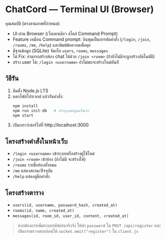 
# ChatCord — Terminal UI (Browser)

คุณสมบัติ (ตรงตามภาพที่กำหนด):
- UI ผ่าน Browser (เว็บเพจเดียว สไตล์ Command Prompt)
- Feature เหมือน Command prompt: อินพุตเป็นบรรทัดคำสั่ง (`/login`, `/join`, `/rooms`, `/me`, `/help`) และพิมพ์ข้อความเพื่อคุย
- มีฐานข้อมูล (SQLite) จัดเก็บ `users`, `rooms`, `messages`
- ไม่ Fix: สามารถสร้างห้อง chat ได้ด้วย `/join <room>` (ถ้ายังไม่มีจะถูกสร้างอัตโนมัติ)
- สร้าง user ได้: `/login <username>` ถ้าไม่พบจะสร้างใหม่ทันที

## วิธีรัน
1. ติดตั้ง Node.js LTS
2. แตกไฟล์โปรเจกต์ แล้วรันคำสั่ง:
   ```bash
   npm install
   npm run init-db   # สร้างฐานข้อมูลครั้งแรก
   npm start
   ```
3. เปิดเบราว์เซอร์ไปที่ http://localhost:3000

## โครงสร้างคำสั่งในหน้าเว็บ
- `/login <username>` เข้าระบบหรือสร้างผู้ใช้ใหม่
- `/join <room>` เข้าห้อง (ถ้าไม่มี จะสร้างให้)
- `/rooms` รายชื่อห้องทั้งหมด
- `/me` แสดงสถานะปัจจุบัน
- `/help` แสดงคู่มือคำสั่ง

## โครงสร้างตาราง
- `users(id, username, password_hash, created_at)`
- `rooms(id, name, created_at)`
- `messages(id, room_id, user_id, content, created_at)`

> หากต้องการเพิ่มระบบรหัสผ่านจริงจัง ให้ส่ง `password` ใน `POST /api/register` และเปิดการตรวจสอบก่อนให้ `socket.emit("register")` ใน `client.js`
